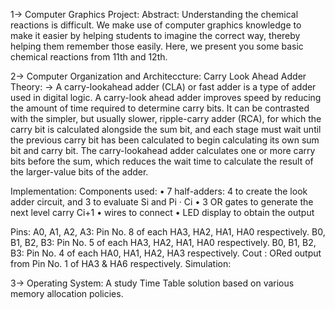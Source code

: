 1-> Computer Graphics Project:
Abstract: Understanding the chemical reactions is difficult. We make use of
computer graphics knowledge to make it easier by helping students to imagine
the correct way, thereby helping them remember those easily. Here, we present
you some basic chemical reactions from 11th and 12th.


2-> Computer Organization and Architeccture:
Carry Look Ahead Adder
Theory:
-> A carry-lookahead adder (CLA) or fast adder is a type of adder used in digital logic. A carry-look ahead adder improves speed by reducing the amount of time required to determine carry bits. It can be contrasted with the simpler, but usually slower, ripple-carry adder (RCA), for which the carry bit is calculated alongside the sum bit, and each stage must wait until the previous carry bit has been calculated to begin calculating its own sum bit and carry bit. The carry-lookahead adder calculates one or more carry bits before the sum, which reduces the wait time to calculate the result of the larger-value bits of the adder.

Implementation:
Components used:
•	7 half-adders: 4 to create the look adder circuit, and 3 to evaluate Si and Pi · Ci
•	3 OR gates to generate the next level carry Ci+1
•	wires to connect
•	LED display to obtain the output

Pins:
A0, A1, A2, A3: Pin No. 8 of each HA3, HA2, HA1, HA0 respectively.
B0, B1, B2, B3: Pin No. 5 of each HA3, HA2, HA1, HA0 respectively.
B0, B1, B2, B3: Pin No. 4 of each HA0, HA1, HA2, HA3 respectively.
Cout : ORed output from Pin No. 1 of HA3 & HA6 respectively.
Simulation:

 
3-> Operating System:
A study Time Table solution based on various memory allocation policies.
